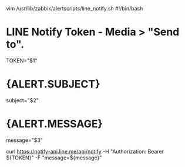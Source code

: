 vim /usr/lib/zabbix/alertscripts/line_notify.sh
#!/bin/bash
# LINE Notify Token - Media > "Send to".
TOKEN="$1"

# {ALERT.SUBJECT}
subject="$2"

# {ALERT.MESSAGE}
message="$3"

curl https://notify-api.line.me/api/notify -H "Authorization: Bearer ${TOKEN}" -F "message=${message}"
